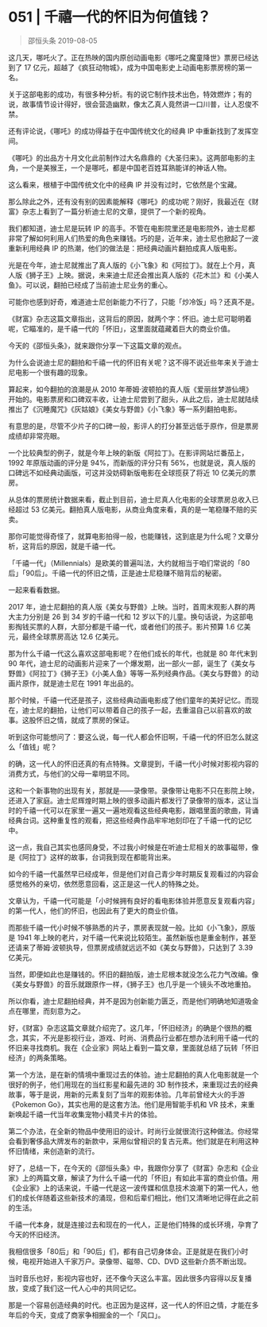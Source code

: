 # 051 | 千禧一代的怀旧为何值钱？
> 邵恒头条
2019-08-05

这几天，哪吒火了。正在热映的国内原创动画电影《哪吒之魔童降世》票房已经达到了 17 亿元，超越了《疯狂动物城》，成为中国电影史上动画电影票房榜的第一名。

关于这部电影的成功，有很多种分析。有的说它制作技术出色，特效燃炸；有的说，故事情节设计得好，很会营造幽默，像太乙真人竟然讲一口川普，让人忍俊不禁。

还有评论说，《哪吒》的成功得益于在中国传统文化的经典 IP 中重新找到了发挥空间。

《哪吒》的出品方十月文化此前制作过大名鼎鼎的《大圣归来》。这两部电影的主角，一个是美猴王，一个是哪吒，都是中国老百姓耳熟能详的神话人物。

这么看来，根植于中国传统文化中的经典 IP 并没有过时，它依然是个宝藏。

那么除此之外，还有没有别的因素能解释《哪吒》的成功呢？刚好，我最近在《财富》杂志上看到了一篇分析迪士尼的文章，提供了一个新的视角。

我们都知道，迪士尼是玩转 IP 的高手。不管在电影院里还是电影院外，迪士尼都非常了解如何利用人们热爱的角色来赚钱。巧的是，近年来，迪士尼也掀起了一波重新利用经典 IP 的热潮，他们的做法是：把经典动画片翻拍成真人版电影。

光是在今年，迪士尼就推出了真人版的《小飞象》和《阿拉丁》。就在上个月，真人版《狮子王》上映。据说，未来迪士尼还会推出真人版的《花木兰》和《小美人鱼》。可以说，翻拍已经成了当前迪士尼业务的重心。

可能你也感到好奇，难道迪士尼创新能力不行了，只能「炒冷饭」吗？还真不是。

《财富》杂志这篇文章指出，这背后的原因，就两个字：怀旧。迪士尼可聪明着呢，它瞄准的，是千禧一代的「怀旧」，这里面就蕴藏着巨大的商业价值。

今天的《邵恒头条》，就来跟你分享一下这篇文章的观点。

为什么会说迪士尼的翻拍和千禧一代的怀旧有关呢？这不得不说近些年来关于迪士尼电影一个很有趣的现象。

算起来，如今翻拍的浪潮是从 2010 年蒂姆·波顿拍的真人版《爱丽丝梦游仙境》开始的。电影票房和口碑双丰收，让迪士尼尝到了甜头，从此之后，迪士尼就陆续推出了《沉睡魔咒》《灰姑娘》《美女与野兽》《小飞象》等一系列翻拍电影。

有意思的是，尽管不少片子的口碑一般，影评人的打分甚至远低于原作，但是票房成绩却非常亮眼。

一个比较典型的例子，就是今年上映的新版《阿拉丁》。在影评网站烂番茄上，1992 年原版动画的评分是 94%，而新版的评分只有 56%，也就是说，真人版的口碑远不如经典动画版，可这并没妨碍新版电影在全球揽获了将近 10 亿美元的票房。

从总体的票房统计数据来看，截止到目前，迪士尼真人化电影的全球票房总收入已经超过 53 亿美元。翻拍真人版电影，从商业角度来看，真的是一笔稳赚不赔的买卖。

那你可能觉得奇怪了，就算电影拍得一般，也能赚钱，这到底是为什么呢？文章分析，这背后的原因，就是千禧一代。

「千禧一代」（Millennials）是欧美的普遍叫法，大约就相当于咱们常说的「80后」「90后」。千禧一代的怀旧之情，正是迪士尼稳赚不赔背后的秘密。

一起来看看数据。

2017 年，迪士尼翻拍的真人版《美女与野兽》上映。当时，首周末观影人群的两大主力分别是 26 到 34 岁的千禧一代和 12 岁以下的儿童。换句话说，为这部电影掏钱买票的人群，大部分都是千禧一代，或者他们的孩子。影片预算 1.6 亿美元，最终全球票房高达 12.6 亿美元。

那为什么千禧一代这么喜欢这部电影呢？在他们成长的年代，也就是 80 年代末到 90 年代，迪士尼的动画影片迎来了一个爆发期，出一部火一部，诞生了《美女与野兽》《阿拉丁》《狮子王》《小美人鱼》等等一系列经典作品。《美女与野兽》的动画片原作，就是迪士尼在 1991 年出品的。

那个时候，千禧一代还是孩子，这些经典动画电影成了他们童年的美好记忆。而现在，迪士尼的翻拍，让他们可以带着自己的孩子一起，去重温自己以前喜欢的故事。这股怀旧之情，就成了票房的保证。

听到这你可能想问了：要这么说，每一代人都会怀旧啊，千禧一代的怀旧怎么就这么「值钱」呢？

的确，这一代人的怀旧还真的有点特殊。文章提到，千禧一代小时候对影视内容的消费方式，与他们的父母一辈明显不同。

这和一个新事物的出现有关，那就是——录像带。录像带让电影不只在影院上映，还进入了家庭。迪士尼辉煌时期上映的很多动画片都发行了录像带的版本，这让当时的千禧一代可以在家里一遍又一遍地观看这些经典电影，跟唱里面的歌曲，背诵经典台词。这种重复性的观看，把这些经典作品牢牢地刻印在了千禧一代的记忆中。

这一点，我自己其实也感同身受，不过我小时候是在听迪士尼相关的故事磁带，像是《阿拉丁》这样的故事，台词我到现在都能背出来。

如今的千禧一代虽然早已经成年，但是他们对自己青少年时期反复观看过的内容会感觉格外的亲切，依然愿意回看，这正是这一代人的特殊之处。

文章认为，千禧一代可能是「小时候拥有良好的看电影体验并愿意反复观看内容」的第一代人，他们的怀旧，也因此有了更大的商业价值。

而那些千禧一代小时候不够熟悉的片子，票房表现就一般。比如《小飞象》，原版是 1941 年上映的老片，对千禧一代来说比较陌生。虽然新版也是重金制作，甚至还请来了蒂姆·波顿执导，但票房成绩就远远不如《美女与野兽》，只达到了 3.39 亿美元。

当然，即便如此也是赚钱的。怀旧的翻拍版，迪士尼根本就没怎么花力气改编。像《美女与野兽》的音乐就跟原作一样，《狮子王》也几乎是一个镜头不改地重拍。

所以你看，迪士尼翻拍经典，并不是因为创新能力匮乏，而是他们明确地知道吸金点在哪里，而刻意为之。

好，《财富》杂志这篇文章就介绍完了。这几年，「怀旧经济」的确是个很热的概念，其实，不光是影视行业，游戏、时尚、消费品行业都在想办法利用千禧一代的怀旧来寻找商机。我在《企业家》网站上看到一篇文章，里面就总结了玩转「怀旧经济」的两条策略。

第一个方法，是在新的情境中重现过去的体验。迪士尼翻拍的真人化电影就是一个很好的例子，他们用现在的当红影星和最先进的 3D 制作技术，来重现过去的经典故事，等于是说，用新的元素复刻了当年的观影体验。几年前曾经大火的手游《Pokemon Go》，其实也用的是这套方法。他们是用智能手机和 VR 技术，来重新唤起千禧一代当年收集宠物小精灵卡片的体验。

第二个办法，在全新的物品中使用旧的设计。时尚行业就很流行这种做法。你经常会看到奢侈品大牌发布的新款中，采用似曾相识的复古元素。他们就是在利用这种怀旧情绪，来创造新的流行。

好了，总结一下，在今天的《邵恒头条》中，我跟你分享了《财富》杂志和《企业家》上的两篇文章，解读了为什么千禧一代的「怀旧」有如此丰富的商业价值。用《企业家》上的话来说，千禧一代是这一波传媒和信息技术浪潮下的第一代人，他们的成长伴随着这些新技术的涌现，但和后辈们相比，他们又清晰地记得在此之前的生活。

千禧一代本身，就是连接过去和现在的一代人，正是他们特殊的成长环境，孕育了今天的怀旧经济。

我相信很多「80后」和「90后」们，都有自己切身体会。正是就是在我们小时候，电视开始进入千家万户。录像带、磁带、CD、DVD 这些新介质不断出现。

当时音乐也好，影视内容也好，还不像今天这么丰富。因此很多内容得以反复播放，变成了我们这一代人心中的共同记忆。

那是一个容易创造经典的时代。也正因为是这样，这一代人的怀旧之情，才能在多年后的今天，变成了商家争相掘金的一个「风口」。

